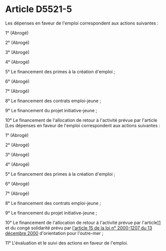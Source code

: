# Article D5521-5

Les dépenses en faveur de l'emploi correspondent aux actions suivantes :

1° (Abrogé) 

2° (Abrogé)

3° (Abrogé)

4° (Abrogé)

5° Le financement des primes à la création d'emploi ;

6° (Abrogé)

7° (Abrogé)

8° Le financement des contrats emploi-jeune ;

9° Le financement du projet initiative-jeune ;

10° Le financement de l'allocation de retour à l'activité prévue par l'article [Les dépenses en faveur de l'emploi correspondent aux actions suivantes :

1° (Abrogé) 

2° (Abrogé)

3° (Abrogé)

4° (Abrogé)

5° Le financement des primes à la création d'emploi ;

6° (Abrogé)

7° (Abrogé)

8° Le financement des contrats emploi-jeune ;

9° Le financement du projet initiative-jeune ;

10° Le financement de l'allocation de retour à l'activité prévue par l'article][1] et du congé solidarité prévu par [l'article 15 de la loi n° 2000-1207 du 13 décembre 2000][2] d'orientation pour l'outre-mer ;

11° L'évaluation et le suivi des actions en faveur de l'emploi.

 [1]: /affichCodeArticle.do?cidTexte=LEGITEXT000006072050&idArticle=LEGIARTI000006903966&dateTexte=&categorieLien=cid
 [2]: /affichTexteArticle.do?cidTexte=JORFTEXT000000387814&idArticle=LEGIARTI000006386414&dateTexte=&categorieLien=cid